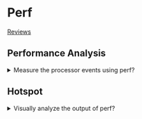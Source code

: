 # Perf
[Reviews](README.md)

## Performance Analysis

<details>
<summary>Measure the processor events using perf?</summary>

> ```sh
> perf record -o /tmp/perf.data --call-graph dwarf --event instructions,cpu-cycles,cache-misses,branches,branch-misses --aio --sample-cpu <exec>
> ``````
>
> ---
> **Resources**
> - https://www.youtube.com/watch?v=Uw7FF5MLxZE
> ---
> **References**
> ---
</details>

## Hotspot

<details>
<summary>Visually analyze the output of perf?</summary>

> ```sh
> sudo hotspot
> ``````
>
> ---
> **Resources**
> - https://www.youtube.com/watch?v=Uw7FF5MLxZE
>
> ---
> **References**
> ---
</details>
